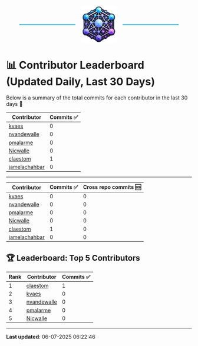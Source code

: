 <p align="center">
  <span style="display: inline-block; width: 30%; border-top: 2px solid #1bbfed; vertical-align: middle;"></span>
  <img src="../logo/belengexplogo.png" alt="Innersource Logo" style="width:20%; vertical-align: middle; margin: 0 10px;" />
  <span style="display: inline-block; width: 30%; border-top: 2px solid #1bbfed; vertical-align: middle;"></span>
</p> 

# 📊 Contributor Leaderboard (Updated Daily, Last 30 Days)

Below is a summary of the total commits for each contributor in the last 30 days 🚀

| Contributor  | Commits ✅ | 
|-------------| --------|
| [kvaes](https://github.com/kvaes) | 0 | 
| [nvandewalle](https://github.com/nvandewalle) | 0 | 
| [pmalarme](https://github.com/pmalarme) | 0 | 
| [Nicwalle](https://github.com/Nicwalle) | 0 | 
| [claestom](https://github.com/claestom) | 1 | 
| [jamelachahbar](https://github.com/jamelachahbar) | 0 | 

----

| Contributor  | Commits ✅ | Cross  repo commits 🆘 |
|-------------| --------| --------|
| [kvaes](https://github.com/kvaes) | 0 | 0 | 
| [nvandewalle](https://github.com/nvandewalle) | 0 | 0 | 
| [pmalarme](https://github.com/pmalarme) | 0 | 0 | 
| [Nicwalle](https://github.com/Nicwalle) | 0 | 0 | 
| [claestom](https://github.com/claestom) | 1 | 0 | 
| [jamelachahbar](https://github.com/jamelachahbar) | 0 | 0 | 

## 🏆 Leaderboard: Top 5 Contributors 

| Rank | Contributor | Commits ✅ |
|------|-------------|---------|
| 1 | [claestom](https://github.com/claestom) | 1 |
| 2 | [kvaes](https://github.com/kvaes) | 0 |
| 3 | [nvandewalle](https://github.com/nvandewalle) | 0 |
| 4 | [pmalarme](https://github.com/pmalarme) | 0 |
| 5 | [Nicwalle](https://github.com/Nicwalle) | 0 |

----

**Last updated**: 06-07-2025 06:22:46